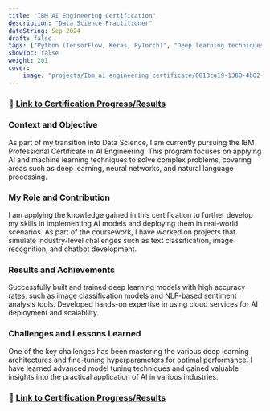 ```yaml
---
title: "IBM AI Engineering Certification"
description: "Data Science Practitioner"
dateString: Sep 2024
draft: false
tags: ["Python (TensorFlow, Keras, PyTorch)", "Deep learning techniques (CNN, RNN)"]
showToc: false
weight: 201
cover:
    image: "projects/Ibm_ai_engineering_certificate/0813ca19-1380-4b02-a44c-bf9890d4bfee.png"
--- 
```

### 🔗 [Link to Certification Progress/Results](https://github.com/dasanmiguelv/supervised-machine-learning/tree/main/behaviour-buying)

### Context and Objective
As part of my transition into Data Science, I am currently pursuing the IBM Professional Certificate in AI Engineering. This program focuses on applying AI and machine learning techniques to solve complex problems, covering areas such as deep learning, neural networks, and natural language processing.

### My Role and Contribution

I am applying the knowledge gained in this certification to further develop my skills in implementing AI models and deploying them in real-world scenarios. As part of the coursework, I have worked on projects that simulate industry-level challenges such as text classification, image recognition, and chatbot development.

### Results and Achievements
Successfully built and trained deep learning models with high accuracy rates, such as image classification models and NLP-based sentiment analysis tools.
Developed hands-on expertise in using cloud services for AI deployment and scalability.

### Challenges and Lessons Learned
One of the key challenges has been mastering the various deep learning architectures and fine-tuning hyperparameters for optimal performance. I have learned advanced model tuning techniques and gained valuable insights into the practical application of AI in various industries.

### 🔗 [Link to Certification Progress/Results](https://github.com/dasanmiguelv/supervised-machine-learning/tree/main/behaviour-buying)